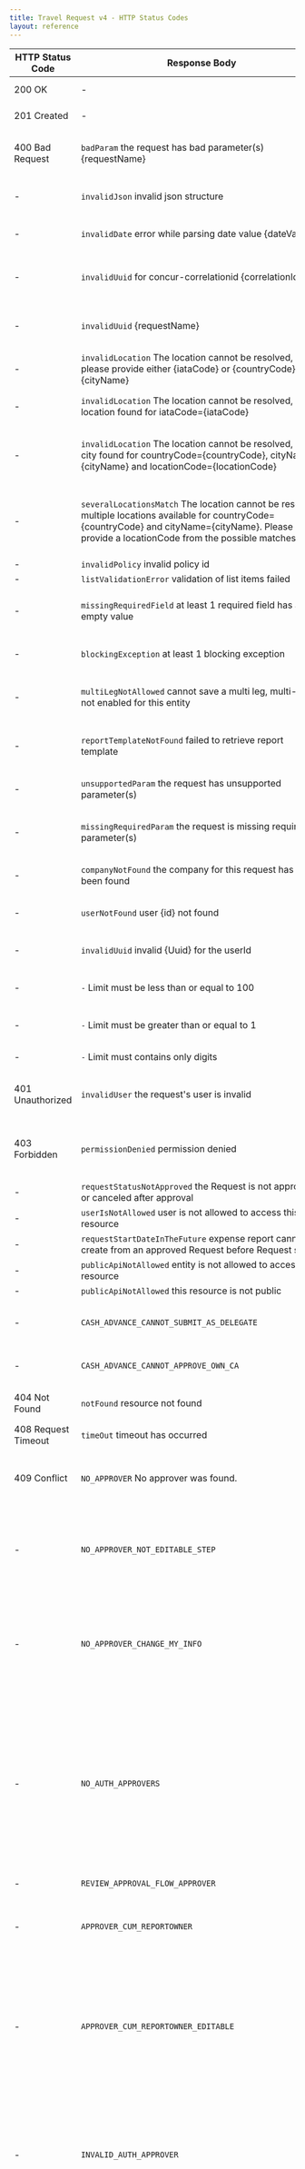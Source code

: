 ```yaml
---
title: Travel Request v4 - HTTP Status Codes
layout: reference
---
```


HTTP Status Code|Response Body|Description
---|---|---
200 OK|-|Your GET request succeeded.
201 Created|-|Your POST request succeeded.
400 Bad Request|`badParam` the request has bad parameter(s) {requestName}|The name of the request doesn't have the expected format
-|`invalidJson` invalid json structure|An input JSON structure couldn't be parsed
-|`invalidDate` error while parsing date value {dateValue}|A date or datetime value couldn't be parsed
-|`invalidUuid` for concur-correlationid {correlationId}|The concur correlation id of the request is not a valid UUID
-|`invalidUuid` {requestName}|The name of the request doesn't have the expected format
-|`invalidLocation` The location cannot be resolved, please provide either {iataCode} or {countryCode} and {cityName}|Required location input is missing
-|`invalidLocation` The location cannot be resolved, no location found for iataCode={iataCode}|No location found matching the iataCode provided
-|`invalidLocation` The location cannot be resolved, no city found for countryCode={countryCode}, cityName={cityName} and locationCode={locationCode}|No location found matching the country code, city name and location code provided
-|`severalLocationsMatch` The location cannot be resolved, multiple locations available for countryCode={countryCode} and cityName={cityName}. Please provide a locationCode from the possible matches|Multiple locations found matching the country code and city name provided, location code is required.
-|`invalidPolicy` invalid policy id|
-|`listValidationError` validation of list items failed|
-|`missingRequiredField` at least 1 required field has an empty value|A request with no value on a mandatory field has been submitted|
-|`blockingException` at least 1 blocking exception|A request with a blocking exception has been submitted
-|`multiLegNotAllowed` cannot save a multi leg, multi-leg is not enabled for this entity|The multi leg support is not allowed for the entity
-|`reportTemplateNotFound` failed to retrieve report template|The multi leg support is not allowed for the entity
-|`unsupportedParam` the request has unsupported parameter(s)|Some parameter(s) of the request are not supported
-|`missingRequiredParam` the request is missing required parameter(s)|The request is missing some required parameter(s)
-|`companyNotFound` the company for this request has not been found|The company for this request has not been found
-|`userNotFound` user {id} not found|The user Id for this request has not been found
-|`invalidUuid` invalid {Uuid} for the userId|The unique identifier for this userId is not valid
-|`-` Limit must be less than or equal to 100|limit must be less than or equal to 100
-|`-` Limit must be greater than or equal to 1|limit must be greater than or equal to 1
-|`-` Limit must contains only digits|Limit must contains only digits|
401 Unauthorized|`invalidUser` the request's user is invalid|invalid or non existent authorization HTTP header
403 Forbidden|`permissionDenied` permission denied|User approving their own Request, or without approver/processor role
-|`requestStatusNotApproved` the Request is not approved or canceled after approval|
-|`userIsNotAllowed` user is not allowed to access this resource|
-|`requestStartDateInTheFuture` expense report cannot be create from an approved Request before Request start|
-|`publicApiNotAllowed` entity is not allowed to access this resource|
-|`publicApiNotAllowed` this resource is not public|
-|`CASH_ADVANCE_CANNOT_SUBMIT_AS_DELEGATE`|The cash advance cannot be submitted by the delegate.|
-|`CASH_ADVANCE_CANNOT_APPROVE_OWN_CA`|You cannot approve your own cash advance.|
404 Not Found|`notFound` resource not found|You tried to get a non-existing request
408 Request Timeout|`timeOut` timeout has occurred|
409 Conflict|`NO_APPROVER` No approver was found.|You must identify an approver before the request moves on to the next workflow step.|
-|`NO_APPROVER_NOT_EDITABLE_STEP`|There are no approvers defined in your workflow. Contact your Expense administrator for assistance.|
-|`NO_APPROVER_CHANGE_MY_INFO`|Missing the required approver for next workflow step. You may be able to select an approver; otherwise contact your Administrator for assistance.|
-|`NO_AUTH_APPROVERS`|This request cannot be sent to the next approver. This workflow step must be approved by a specialised approver called an Authorised Approver. There are no Authorised Approvers defined. Please contact your Request administrator for assistance.|
-|`REVIEW_APPROVAL_FLOW_APPROVER`|Review approvers in the workflow.|
-|`APPROVER_CUM_REPORTOWNER`|You cannot send this request to this approver since this person created this request.|
-|`APPROVER_CUM_REPORTOWNER_EDITABLE`|Your workflow is configured such that the request would come back to the request owner during some step. Please contact your Employee Administrator to change the approvers.|
-|`INVALID_AUTH_APPROVER`|This request cannot proceed without an approver type of Authorised Approver. Select an approver who is an Authorised Approver before proceeding.|
-|`CONFIG_INVALID_NEXT_STEP`|You must identify an approver before the request moves on to the next workflow step.|
-|`STEP_EXIT_BLOCKING_BY_EXCEPTION`|One or more blocking exceptions are preventing approval submission. Resolve the exception before proceeding.|
-|`CASH_ADVANCE_SUBMIT_GENERIC`|Cash Advance Status Change: Failure|
-|`CASH_ADVANCE_SUBMIT_ALREADY_SUBMITTED`|The cash advance has already been submitted and cannot be submitted again.|
-|`CASH_ADVANCE_CONFIG_INVALID_NEXT_STEP`|Cash Advance: You must identify an approver before the request moves on to the next workflow step|
-|`CASH_ADVANCE_APPROVER_CUM_REPORTOWNER`|Cash Advance: You cannot send this request to this approver since this person created this request.|
-|`CASH_ADVANCE_APPROVER_CUM_REPORTOWNER_IS_EDITABLE_BY`|Cash Advance: Your workflow is configured such that the claim would come back to the claim owner during some step. Please contact your Employee Administrator to change the approvers.|
-|`CASH_ADVANCE_INVALID_AUTH_APPROVER`|Cash Advance: This request cannot be sent to the next approver. This workflow step must be approved by a specialised approver called an Authorised Approver. The selected approver is not an Authorised Approver. Select another approver.|
-|`CASH_ADVANCE_NO_APPROVER`|Cash Advance: You must identify an approver before the request moves on to the next workflow step.|
-|`CASH_ADVANCE_NO_APPROVER_CHANGE_MY_INFO`|Cash Advance: Missing the required approver for the next workflow step. Contact your Expense administrator for assistance.|
-|`CASH_ADVANCE_NOT_AN_APPROVER`|Cash Advance: This request cannot be sent to the next approver because the selected approver is no longer authorised to approve requests. Please select another approver.||
-|`CASH_ADVANCE_REVIEW_APPROVAL_FLOW_APPROVER`|Cash Advance: Review Approvers in the workflow.|
500 Internal Server Error|`createReportError` error while creating an expense report|
-|`internalServerError` internal server error|
-|`associateReportError` error while associating an expense report to a Request|
503 Service Unavailable|`circuitBreaker` Circuit Breaker is open, please try again on a different node|The server node might be unavailable, be retrying the request you may reach a healthy node
-|`entityOffline` Entity is offline, please try again later.|
-|`CLIQBOOK_APPROVAL_FAILURE`|This request cannot be approved due to trip approval failure.|
-|`CLIQBOOK_APPROVAL_RETRY`|This request cannot be approved immediately. Please try again later.|
-|`CLIQBOOK_CANCEL_FAILURE`|This request cannot be cancelled due to trip cancel failure.|

